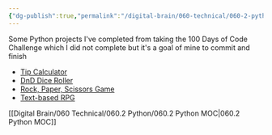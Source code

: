 ```yaml
---
{"dg-publish":true,"permalink":"/digital-brain/060-technical/060-2-python/python-projects/"}
---
```


Some Python projects I've completed from taking the 100 Days of Code Challenge which I did not complete but it's a goal of mine to commit and finish
- [Tip Calculator](https://replit.com/@jerichoapo/Calculator-Tip-Splitter)
- [DnD Dice Roller](https://replit.com/@jerichoapo/Generator-DandD-Dice)
- [Rock, Paper, Scissors Game](https://replit.com/@jerichoapo/Game-Rock-Paper-Scissors)
- [Text-based RPG](https://replit.com/@jerichoapo/Game-RPG)

[[Digital Brain/060 Technical/060.2 Python/060.2 Python MOC\|060.2 Python MOC]]